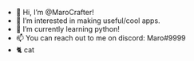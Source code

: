 - 👋 Hi, I’m @MaroCrafter!
- 👀 I’m interested in making useful/cool apps.
- 🌱 I’m currently learning python!
- 📫 You can reach out to me on discord: Maro#9999
- 🐈 cat

<!---
MaroCrafter/MaroCrafter is a ✨ special ✨ repository because its `README.md` (this file) appears on your GitHub profile.
You can click the Preview link to take a look at your changes.
--->
